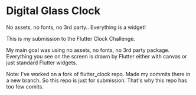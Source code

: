 # Digital Glass Clock

No assets, no fonts, no 3rd party.. Everything is a widget!

This is my submission to the Flutter Clock Challenge. 

My main goal was using no assets, no fonts, no 3rd party package. Everything you see on the screen is drawn by Flutter either with canvas or just standard Flutter widgets.

Note: I've worked on a fork of flutter_clock repo. Made my commits there in a new branch. So this repo is just for submission. That's why this repo has too few comits.
